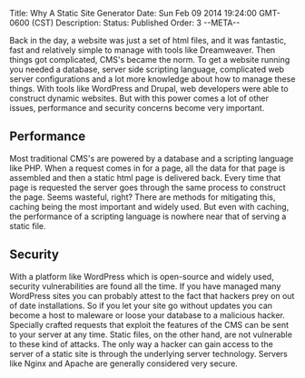 Title: Why A Static Site Generator
Date: Sun Feb 09 2014 19:24:00 GMT-0600 (CST)
Description: 
Status: Published
Order: 3
--META--

Back in the day, a website was just a set of html files, and it was fantastic, fast and relatively simple to manage with tools like Dreamweaver.  Then things got complicated, CMS's became the norm.  To get a website running you needed a database, server side scripting language, complicated web server configurations and a lot more knowledge about how to manage these things.  With tools like WordPress and Drupal, web developers were able to construct dynamic websites. But with this power comes a lot of other issues, performance and security concerns become very important.  

## Performance

Most traditional CMS's are powered by a database and a scripting language like PHP.  When a request comes in for a page, all the data for that page is assembled and then a static html page is delivered back.  Every time that page is requested the server goes through the same process to construct the page.  Seems wasteful, right?  There are methods for mitigating this, caching being the most important and widely used.  But even with caching, the performance of a scripting language is nowhere near that of serving a static file.

## Security

With a platform like WordPress which is open-source and widely used, security vulnerabilities are found all the time.  If you have managed many WordPress sites you can probably attest to the fact that hackers prey on out of date installations.  So if you let your site go without updates you can become a host to maleware or loose your database to a malicious hacker.  Specially crafted requests that exploit the features of the CMS can be sent to your server at any time.  Static files, on the other hand, are not vulnerable to these kind of attacks.  The only way a hacker can gain access to the server of a static site is through the underlying server technology.  Servers like Nginx and Apache are generally considered very secure.

